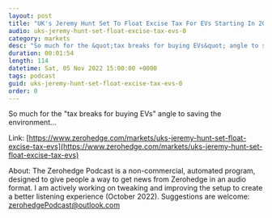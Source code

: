 ```yaml
---
layout: post
title: "UK's Jeremy Hunt Set To Float Excise Tax For EVs Starting In 2025-26"
audio: uks-jeremy-hunt-set-float-excise-tax-evs-0
category: markets
desc: "So much for the &quot;tax breaks for buying EVs&quot; angle to saving the environment..."
duration: 00:01:54
length: 114
datetime: Sat, 05 Nov 2022 15:00:00 +0000
tags: podcast
guid: uks-jeremy-hunt-set-float-excise-tax-evs-0
order: 0
---
```

So much for the &quot;tax breaks for buying EVs&quot; angle to saving the environment...

Link: [https://www.zerohedge.com/markets/uks-jeremy-hunt-set-float-excise-tax-evs](https://www.zerohedge.com/markets/uks-jeremy-hunt-set-float-excise-tax-evs)

About: The Zerohedge Podcast is a non-commercial, automated program, designed to give people a way to get news from Zerohedge in an audio format.  I am actively working on tweaking and improving the setup to create a better listening experience (October 2022).  Suggestions are welcome: [zerohedgePodcast@outlook.com](mailto:zerohedgePodcast@outlook.com)